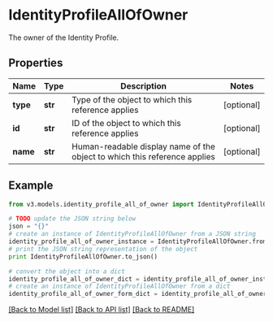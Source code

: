# IdentityProfileAllOfOwner

The owner of the Identity Profile.

## Properties
Name | Type | Description | Notes
------------ | ------------- | ------------- | -------------
**type** | **str** | Type of the object to which this reference applies | [optional] 
**id** | **str** | ID of the object to which this reference applies | [optional] 
**name** | **str** | Human-readable display name of the object to which this reference applies | [optional] 

## Example

```python
from v3.models.identity_profile_all_of_owner import IdentityProfileAllOfOwner

# TODO update the JSON string below
json = "{}"
# create an instance of IdentityProfileAllOfOwner from a JSON string
identity_profile_all_of_owner_instance = IdentityProfileAllOfOwner.from_json(json)
# print the JSON string representation of the object
print IdentityProfileAllOfOwner.to_json()

# convert the object into a dict
identity_profile_all_of_owner_dict = identity_profile_all_of_owner_instance.to_dict()
# create an instance of IdentityProfileAllOfOwner from a dict
identity_profile_all_of_owner_form_dict = identity_profile_all_of_owner.from_dict(identity_profile_all_of_owner_dict)
```
[[Back to Model list]](../README.md#documentation-for-models) [[Back to API list]](../README.md#documentation-for-api-endpoints) [[Back to README]](../README.md)


